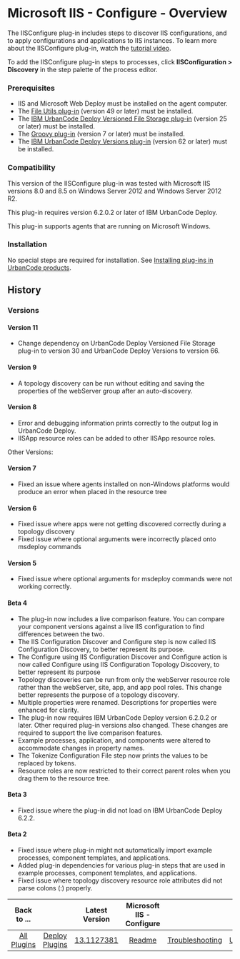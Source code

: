 
# Microsoft IIS - Configure - Overview

The IISConfigure plug-in includes steps to discover IIS configurations, and to apply configurations and applications to IIS instances. To learn more about the IISConfigure plug-in, watch the [tutorial video](https://www.youtube.com/embed/XaJbWQQMRR0).

To add the IISConfigure plug-in steps to processes, click **IISConfiguration > Discovery** in the step palette of the process editor.

### Prerequisites

* IIS and Microsoft Web Deploy must be installed on the agent computer.
* The [File Utils plug-in](https://urbancode.github.io/IBM-UCx-PLUGIN-DOCS/UCD/FileUtils/) (version 49 or later) must be installed.
* The [IBM UrbanCode Deploy Versioned File Storage plug-in](https://urbancode.github.io/IBM-UCx-PLUGIN-DOCS/UCD/UrbancodeVFS/) (version 25 or later) must be installed.
* The [Groovy plug-in](https://urbancode.github.io/IBM-UCx-PLUGIN-DOCS/UCD/Groovy/) (version 7 or later) must be installed.
* The [IBM UrbanCode Deploy Versions plug-in](https://urbancode.github.io/IBM-UCx-PLUGIN-DOCS/UCD/uDeploy-Version/) (version 62 or later) must be installed.

### Compatibility

This version of the IISConfigure plug-in was tested with Microsoft IIS versions 8.0 and 8.5 on Windows Server 2012 and Windows Server 2012 R2.

This plug-in requires version 6.2.0.2 or later of IBM UrbanCode Deploy.

This plug-in supports agents that are running on Microsoft Windows.

### Installation

No special steps are required for installation. See [Installing plug-ins in UrbanCode products](https://community.ibm.com/community/user/wasdevops/blogs/laurel-dickson-bull1/2022/06/13/install-plugins "Installing plug-ins in UrbanCode products").

## History

### Versions

#### Version 11

* Change dependency on UrbanCode Deploy Versioned File Storage plug-in to version 30 and UrbanCode Deploy Versions to version 66.

#### Version 9

* A topology discovery can be run without editing and saving the properties of the webServer group after an auto-discovery.

#### Version 8

* Error and debugging information prints correctly to the output log in UrbanCode Deploy.
* IISApp resource roles can be added to other IISApp resource roles.

Other Versions:

#### Version 7

* Fixed an issue where agents installed on non-Windows platforms would produce an error when placed in the resource tree

#### Version 6

* Fixed issue where apps were not getting discovered correctly during a topology discovery
* Fixed issue where optional arguments were incorrectly placed onto msdeploy commands

#### Version 5

* Fixed issue where optional arguments for msdeploy commands were not working correctly.

#### Beta 4

* The plug-in now includes a live comparison feature. You can compare your component versions against a live IIS configuration to find differences between the two.
* The IIS Configuration Discover and Configure step is now called IIS Configuration Discovery, to better represent its purpose.
* The Configure using IIS Configuration Discover and Configure action is now called Configure using IIS Configuration Topology Discovery, to better represent its purpose
* Topology discoveries can be run from only the webServer resource role rather than the webServer, site, app, and app pool roles. This change better represents the purpose of a topology discovery.
* Multiple properties were renamed. Descriptions for properties were enhanced for clarity.
* The plug-in now requires IBM UrbanCode Deploy version 6.2.0.2 or later. Other required plug-in versions also changed. These changes are required to support the live comparison features.
* Example processes, application, and components were altered to accommodate changes in property names.
* The Tokenize Configuration File step now prints the values to be replaced by tokens.
* Resource roles are now restricted to their correct parent roles when you drag them to the resource tree.

#### Beta 3

* Fixed issue where the plug-in did not load on IBM UrbanCode Deploy 6.2.2.

#### Beta 2

* Fixed issue where plug-in might not automatically import example processes, component templates, and applications.
* Added plug-in dependencies for various plug-in steps that are used in example processes, component templates, and applications.
* Fixed issue where topology discovery resource role attributes did not parse colons (:) properly.

|Back to ...||Latest Version|Microsoft IIS - Configure |||||
| :---: | :---: | :---: | :---: | :---: | :---: | :---: | :---: |
|[All Plugins](../../index.md)|[Deploy Plugins](../README.md)|[13.1127381](https://raw.githubusercontent.com/UrbanCode/IBM-UCD-PLUGINS/main/files/iis-configuration/ucd-IIS-Configuration-13.1127381.zip)|[Readme](README.md)|[Troubleshooting](troubleshooting.md)|[Usage](usage.md)|[Steps](steps.md)|[Downloads](downloads.md)|
